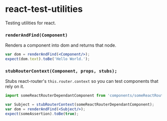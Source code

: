 # react-test-utilities
Testing utilities for react.


### `renderAndFind(Component)`
Renders a component into dom and returns that node.

```jsx
var dom = renderAndFind(<Component/>);
expect(dom.text).toBe('Hello World.');
```


### `stubRouterContext(Component, props, stubs);`
Stubs react-router's `this.router.context` so you can test components that rely on it.

```jsx
import someReactRouterDependantComponent from 'components/someReactRouterDependantComponent';

var Subject = stubRouterContext(someReactRouterDependantComponent); 
var dom = renderAndFind(<Subject/>);
expect(someAssertion).toBe(true);
```
